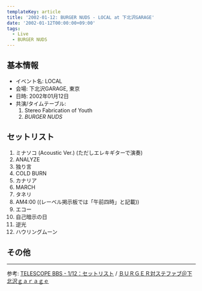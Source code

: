 ```yaml
---
templateKey: article
title: '2002-01-12: BURGER NUDS - LOCAL at 下北沢GARAGE'
date: '2002-01-12T00:00:00+09:00'
tags:
  - Live
  - BURGER NUDS
---
```

## 基本情報

* イベント名: LOCAL
* 会場: 下北沢GARAGE, 東京
* 日時: 2002年01月12日
* 共演/タイムテーブル:
  1. Stereo Fabrication of Youth
  1. *BURGER NUDS*

## セットリスト

1. ミナソコ (Acoustic Ver.) (ただしエレキギターで演奏)
1. ANALYZE
1. 独り言
1. COLD BURN
1. カナリア
1. MARCH
1. タネリ
1. AM4:00 ((レーベル掲示板では「午前四時」と記載))
1. エコー
1. 自己暗示の日
1. 逆光
1. ハウリングムーン

## その他

---

参考: [TELESCOPE BBS - 1/12：セットリスト](https://web.archive.org/web/20020731130052/http://telescope-label.com/cx/htm/wwwboard/messages/874.html) / [ＢＵＲＧＥＲ対ステファブ＠下北沢ｇａｒａｇｅ](https://web.archive.org/web/20020203182615if_/http://www.f8.dion.ne.jp/~m1122/live15.htm)
